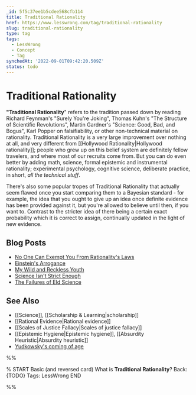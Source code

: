 ```yaml
---
_id: 5f5c37ee1b5cdee568cfb114
title: Traditional Rationality
href: https://www.lesswrong.com/tag/traditional-rationality
slug: traditional-rationality
type: tag
tags:
  - LessWrong
  - Concept
  - Tag
synchedAt: '2022-09-01T09:42:20.509Z'
status: todo
---
```


# Traditional Rationality

**"Traditional Rationality**" refers to the tradition passed down by reading Richard Feynman's "Surely You're Joking", Thomas Kuhn's "The Structure of Scientific Revolutions", Martin Gardner's "Science: Good, Bad, and Bogus", Karl Popper on falsifiability, or other non-technical material on rationality. Traditional Rationality is a very large improvement over nothing at all, and very different from [[Hollywood Rationality|Hollywood rationality]]; people who grew up on this belief system are definitely fellow travelers, and where most of our recruits come from. But you can do even better by adding math, science, formal epistemic and instrumental rationality; experimental psychology, cognitive science, deliberate practice, in short, *all the technical stuff*.

There's also some popular tropes of Traditional Rationality that actually seem flawed once you start comparing them to a Bayesian standard - for example, the idea that you ought to give up an idea once definite evidence has been provided against it, but you're allowed to believe until then, if you want to. Contrast to the stricter idea of there being a certain exact probability which it is correct to assign, continually updated in the light of new evidence.

## Blog Posts

- [No One Can Exempt You From Rationality's Laws](http://lesswrong.com/lw/k1/no_one_can_exempt_you_from_rationalitys_laws/)
- [Einstein's Arrogance](http://lesswrong.com/lw/jo/einsteins_arrogance/)
- [My Wild and Reckless Youth](http://lesswrong.com/lw/iy/my_wild_and_reckless_youth/)
- [Science Isn't Strict Enough](http://lesswrong.com/lw/qd/science_isnt_strict_enough/)
- [The Failures of Eld Science](http://lesswrong.com/lw/q9/the_failures_of_eld_science/)

## See Also

- [[Science]], [[Scholarship & Learning|scholarship]]
- [[Rational Evidence|Rational evidence]]
- [[Scales of Justice Fallacy|Scales of justice fallacy]]
- [[Epistemic Hygiene|Epistemic hygiene]], [[Absurdity Heuristic|Absurdity heuristic]]
- [Yudkowsky's coming of age](https://wiki.lesswrong.com/wiki/Yudkowsky's_coming_of_age)


%%

% START
Basic (and reversed card)
What is **Traditional Rationality**?
Back: {TODO}
Tags: LessWrong
END

%%
	

